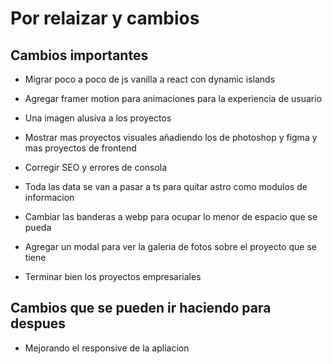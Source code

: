 # Por relaizar y cambios

## Cambios importantes

- Migrar poco a poco de js vanilla a react con dynamic islands
- Agregar framer motion para animaciones para la experiencia de usuario

- Una imagen alusiva a los proyectos
- Mostrar mas proyectos visuales añadiendo los de photoshop y figma y mas proyectos de frontend
- Corregir SEO y errores de consola
- Toda las data se van a pasar a ts para quitar astro como modulos de informacion
- Cambiar las banderas a webp para ocupar lo menor de espacio que se pueda
- Agregar un modal para ver la galeria de fotos sobre el proyecto que se tiene
- Terminar bien los proyectos empresariales

## Cambios que se pueden ir haciendo para despues

- Mejorando el responsive de la apliacion
